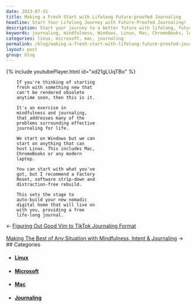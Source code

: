 ```yaml
---
date: 2023-07-31
title: Making a Fresh Start with Lifelong Future-proofed Journaling
headline: Start Your Lifelong Journey with Future-Proofed Journaling!
description: Start your journey to a better future with lifelong, future-proofed journaling. Join me on a mindfulness exercise and learn how to create a digital home that will provide you with a free, life-long journal. Get started with the tools you have, or reset your laptop for a distraction-free rebuild.
keywords: journaling, mindfulness, Windows, Linux, Mac, ChromeBooks, laptop, Factory Reset, software strip-down, distraction-free rebuild, nomadic digital home, life-long journal
categories: linux, microsoft, mac, journaling
permalink: /blog/making-a-fresh-start-with-lifelong-future-proofed-journaling/
layout: post
group: blog
---
```



{% include youtubePlayer.html id="xd21gLUqTBo" %}

        If you're thinking of starting
        fresh with something new that
        can't be rendered obsolete
        anytime soon, then this is it.
        
        It's an exercise in
        mindfulness and journaling,
        that addresses many of the
        problems surrounding effective
        journaling for life.
        
        We start on Windows but we can
        start on anything that can
        host Linux. This includes Mac,
        ChromeBooks or any modern
        laptop.
        
        You can start with what you've
        got, but I recommend a Factory
        Reset, software strip-down and
        distraction-free rebuild. 
        
        This sets the stage to
        auto-build your new nomadic
        digital home that will live on
        with you, providing a free
        life-long journal.























<div class="arrow-links"><div class="post-nav-prev"><span class="arrow">&larr;&nbsp;</span><a href="/blog/figuring-out-good-vim-to-tiktok-journaling-format/">Figuring Out Good Vim to TikTok Journaling Format</a></div> &nbsp; <div class="post-nav-next"><a href="/blog/making-the-best-of-any-situation-with-mindfulness-intent-journaling/">Making The Best of Any Situation with Mindfulness, Intent & Journaling</a><span class="arrow">&nbsp;&rarr;</span></div></div>
## Categories

<ul>
<li><h4><a href='/linux/'>Linux</a></h4></li>
<li><h4><a href='/microsoft/'>Microsoft</a></h4></li>
<li><h4><a href='/mac/'>Mac</a></h4></li>
<li><h4><a href='/journaling/'>Journaling</a></h4></li></ul>